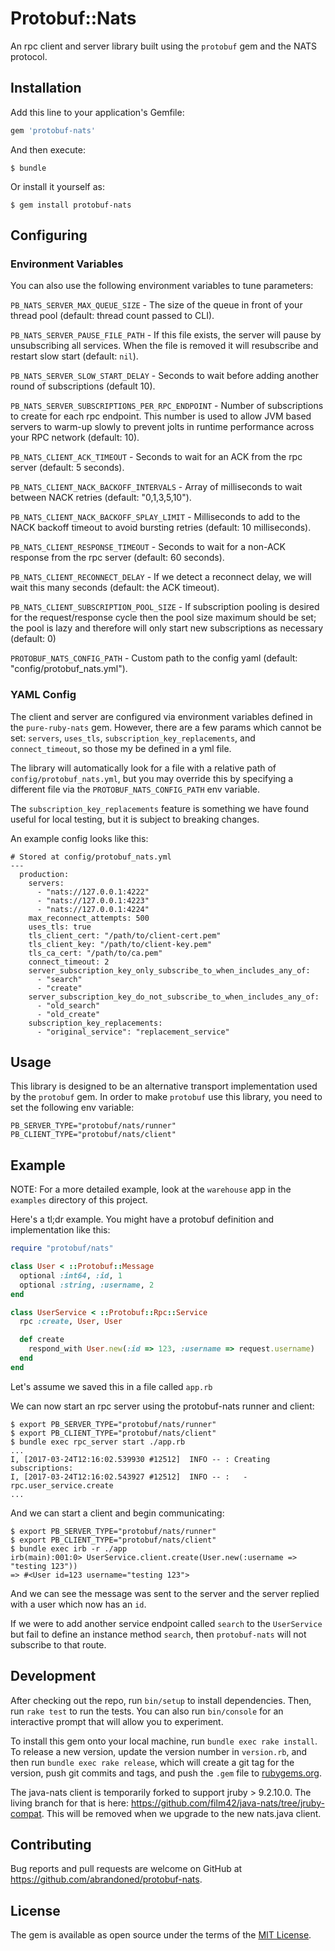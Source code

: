 Protobuf::Nats
==============

An rpc client and server library built using the `protobuf` gem and the NATS protocol.
## Installation

Add this line to your application's Gemfile:

```ruby
gem 'protobuf-nats'
```

And then execute:

    $ bundle

Or install it yourself as:

    $ gem install protobuf-nats

## Configuring

### Environment Variables

You can also use the following environment variables to tune parameters:

`PB_NATS_SERVER_MAX_QUEUE_SIZE` - The size of the queue in front of your thread pool (default: thread count passed to CLI).

`PB_NATS_SERVER_PAUSE_FILE_PATH` - If this file exists, the server will pause by unsubscribing all services. When the
file is removed it will resubscribe and restart slow start (default: `nil`).

`PB_NATS_SERVER_SLOW_START_DELAY` - Seconds to wait before adding another round of subscriptions (default 10).

`PB_NATS_SERVER_SUBSCRIPTIONS_PER_RPC_ENDPOINT` - Number of subscriptions to create for each rpc endpoint. This number is
used to allow JVM based servers to warm-up slowly to prevent jolts in runtime performance across your RPC network
(default: 10).

`PB_NATS_CLIENT_ACK_TIMEOUT` - Seconds to wait for an ACK from the rpc server (default: 5 seconds).

`PB_NATS_CLIENT_NACK_BACKOFF_INTERVALS` - Array of milliseconds to wait between NACK retries (default: "0,1,3,5,10").

`PB_NATS_CLIENT_NACK_BACKOFF_SPLAY_LIMIT` - Milliseconds to add to the NACK backoff timeout to avoid bursting retries
(default: 10 milliseconds).

`PB_NATS_CLIENT_RESPONSE_TIMEOUT` - Seconds to wait for a non-ACK response from the rpc server (default: 60 seconds).

`PB_NATS_CLIENT_RECONNECT_DELAY` - If we detect a reconnect delay, we will wait this many seconds (default: the ACK timeout).

`PB_NATS_CLIENT_SUBSCRIPTION_POOL_SIZE` - If subscription pooling is desired for the request/response cycle then the pool size maximum should be set; the pool is lazy and therefore will only start new subscriptions as necessary (default: 0)

`PROTOBUF_NATS_CONFIG_PATH` - Custom path to the config yaml (default: "config/protobuf_nats.yml").

### YAML Config

The client and server are configured via environment variables defined in the `pure-ruby-nats` gem. However, there are a
few params which cannot be set: `servers`, `uses_tls`, `subscription_key_replacements`, and `connect_timeout`, so those my be defined in a yml file.

The library will automatically look for a file with a relative path of `config/protobuf_nats.yml`, but you may override
this by specifying a different file via the `PROTOBUF_NATS_CONFIG_PATH` env variable.

The `subscription_key_replacements` feature is something we have found useful for local testing, but it is subject to breaking changes.

An example config looks like this:
```
# Stored at config/protobuf_nats.yml
---
  production:
    servers:
      - "nats://127.0.0.1:4222"
      - "nats://127.0.0.1:4223"
      - "nats://127.0.0.1:4224"
    max_reconnect_attempts: 500
    uses_tls: true
    tls_client_cert: "/path/to/client-cert.pem"
    tls_client_key: "/path/to/client-key.pem"
    tls_ca_cert: "/path/to/ca.pem"
    connect_timeout: 2
    server_subscription_key_only_subscribe_to_when_includes_any_of:
      - "search"
      - "create"
    server_subscription_key_do_not_subscribe_to_when_includes_any_of:
      - "old_search"
      - "old_create"
    subscription_key_replacements:
      - "original_service": "replacement_service"
```

## Usage

This library is designed to be an alternative transport implementation used by the `protobuf` gem. In order to make
`protobuf` use this library, you need to set the following env variable:

```
PB_SERVER_TYPE="protobuf/nats/runner"
PB_CLIENT_TYPE="protobuf/nats/client"
```

## Example

NOTE: For a more detailed example, look at the `warehouse` app in the `examples` directory of this project.

Here's a tl;dr example. You might have a protobuf definition and implementation like this:

```ruby
require "protobuf/nats"

class User < ::Protobuf::Message
  optional :int64, :id, 1
  optional :string, :username, 2
end

class UserService < ::Protobuf::Rpc::Service
  rpc :create, User, User

  def create
    respond_with User.new(:id => 123, :username => request.username)
  end
end
```

Let's assume we saved this in a file called `app.rb`

We can now start an rpc server using the protobuf-nats runner and client:

```
$ export PB_SERVER_TYPE="protobuf/nats/runner"
$ export PB_CLIENT_TYPE="protobuf/nats/client"
$ bundle exec rpc_server start ./app.rb
...
I, [2017-03-24T12:16:02.539930 #12512]  INFO -- : Creating subscriptions:
I, [2017-03-24T12:16:02.543927 #12512]  INFO -- :   - rpc.user_service.create
...
```

And we can start a client and begin communicating:

```
$ export PB_SERVER_TYPE="protobuf/nats/runner"
$ export PB_CLIENT_TYPE="protobuf/nats/client"
$ bundle exec irb -r ./app
irb(main):001:0> UserService.client.create(User.new(:username => "testing 123"))
=> #<User id=123 username="testing 123">
```

And we can see the message was sent to the server and the server replied with a user which now has an `id`.

If we were to add another service endpoint called `search` to the `UserService` but fail to define an instance method
`search`, then `protobuf-nats` will not subscribe to that route.

## Development

After checking out the repo, run `bin/setup` to install dependencies. Then, run `rake test` to run the tests. You can also run `bin/console` for an interactive prompt that will allow you to experiment.

To install this gem onto your local machine, run `bundle exec rake install`. To release a new version, update the version number in `version.rb`, and then run `bundle exec rake release`, which will create a git tag for the version, push git commits and tags, and push the `.gem` file to [rubygems.org](https://rubygems.org).

The java-nats client is temporarily forked to support jruby > 9.2.10.0. The living branch for that is here: https://github.com/film42/java-nats/tree/jruby-compat. This will be removed when we upgrade to the new nats.java client.

## Contributing

Bug reports and pull requests are welcome on GitHub at https://github.com/abrandoned/protobuf-nats.


## License

The gem is available as open source under the terms of the [MIT License](http://opensource.org/licenses/MIT).
